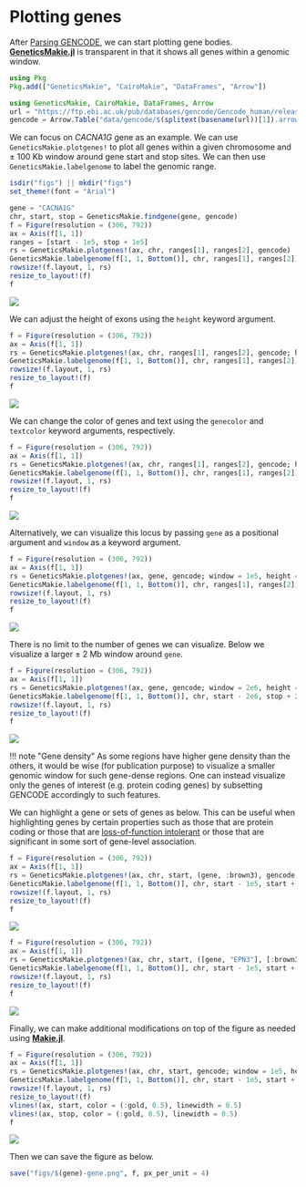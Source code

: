 # Plotting genes

After [Parsing GENCODE](@ref), we can start plotting gene bodies. 
[__GeneticsMakie.jl__](https://github.com/mmkim1210/GeneticsMakie.jl) is transparent 
in that it shows all genes within a genomic window.

```julia
using Pkg
Pkg.add(["GeneticsMakie", "CairoMakie", "DataFrames", "Arrow"])

using GeneticsMakie, CairoMakie, DataFrames, Arrow
url = "https://ftp.ebi.ac.uk/pub/databases/gencode/Gencode_human/release_39/GRCh37_mapping/gencode.v39lift37.annotation.gtf.gz"
gencode = Arrow.Table("data/gencode/$(splitext(basename(url))[1]).arrow")|> DataFrame
```

We can focus on _CACNA1G_ gene as an example. We can use `GeneticsMakie.plotgenes!` 
to plot all genes within a given chromosome and ± 100 Kb window around gene start and stop sites. 
We can then use `GeneticsMakie.labelgenome` to label the genomic range.

```julia
isdir("figs") || mkdir("figs")
set_theme!(font = "Arial")

gene = "CACNA1G"
chr, start, stop = GeneticsMakie.findgene(gene, gencode)
f = Figure(resolution = (306, 792))
ax = Axis(f[1, 1])
ranges = [start - 1e5, stop + 1e5]
rs = GeneticsMakie.plotgenes!(ax, chr, ranges[1], ranges[2], gencode)
GeneticsMakie.labelgenome(f[1, 1, Bottom()], chr, ranges[1], ranges[2])
rowsize!(f.layout, 1, rs)
resize_to_layout!(f)
f
```
![](../figs/CACNA1G-gene.png)

We can adjust the height of exons using the `height` keyword argument.
```julia
f = Figure(resolution = (306, 792))
ax = Axis(f[1, 1])
rs = GeneticsMakie.plotgenes!(ax, chr, ranges[1], ranges[2], gencode; height = 0.1)
GeneticsMakie.labelgenome(f[1, 1, Bottom()], chr, ranges[1], ranges[2])
rowsize!(f.layout, 1, rs)
resize_to_layout!(f)
f
```
![](../figs/CACNA1G-gene-height0.1.png)

We can change the color of genes and text using the `genecolor` and `textcolor` keyword arguments, respectively.
```julia
f = Figure(resolution = (306, 792))
ax = Axis(f[1, 1])
rs = GeneticsMakie.plotgenes!(ax, chr, ranges[1], ranges[2], gencode; height = 0.1, genecolor = :mediumorchid3, textcolor = :forestgreen)
GeneticsMakie.labelgenome(f[1, 1, Bottom()], chr, ranges[1], ranges[2])
rowsize!(f.layout, 1, rs)
resize_to_layout!(f)
f
```
![](../figs/CACNA1G-gene-height0.1-color.png)

Alternatively, we can visualize this locus by passing `gene` as a positional argument and 
`window` as a keyword argument.
```julia
f = Figure(resolution = (306, 792))
ax = Axis(f[1, 1])
rs = GeneticsMakie.plotgenes!(ax, gene, gencode; window = 1e5, height = 0.1, genecolor = :brown3)
GeneticsMakie.labelgenome(f[1, 1, Bottom()], chr, ranges[1], ranges[2])
rowsize!(f.layout, 1, rs)
resize_to_layout!(f)
f
```
![](../figs/CACNA1G-gene2.png)

There is no limit to the number of genes we can visualize. Below we visualize a larger 
± 2 Mb window around `gene`.
```julia
f = Figure(resolution = (306, 792))
ax = Axis(f[1, 1])
rs = GeneticsMakie.plotgenes!(ax, gene, gencode; window = 2e6, height = 0.1)
GeneticsMakie.labelgenome(f[1, 1, Bottom()], chr, start - 2e6, stop + 2e6)
rowsize!(f.layout, 1, rs)
resize_to_layout!(f)
f
```
![](../figs/CACNA1G-gene3.png)

!!! note "Gene density"
    As some regions have higher gene density than the others, it would be wise (for
    publication purpose) to visualize a smaller genomic window for such gene-dense regions.
    One can instead visualize only the genes of interest (e.g. protein coding genes) by subsetting
    GENCODE accordingly to such features.

We can highlight a gene or sets of genes as below. This can be useful when highlighting genes 
by certain properties such as those that are protein coding or those that are 
[loss-of-function intolerant](https://gnomad.broadinstitute.org/) or those that are 
significant in some sort of gene-level association. 

```julia
f = Figure(resolution = (306, 792))
ax = Axis(f[1, 1])
rs = GeneticsMakie.plotgenes!(ax, chr, start, (gene, :brown3), gencode; window = 1e5, height = 0.1)
GeneticsMakie.labelgenome(f[1, 1, Bottom()], chr, start - 1e5, start + 1e5)
rowsize!(f.layout, 1, rs)
resize_to_layout!(f)
f
```
![](../figs/CACNA1G-gene-highlight.png)

```julia
f = Figure(resolution = (306, 792))
ax = Axis(f[1, 1])
rs = GeneticsMakie.plotgenes!(ax, chr, start, ([gene, "EPN3"], [:brown3, :forestgreen]), gencode; window = 1e5, height = 0.1)
GeneticsMakie.labelgenome(f[1, 1, Bottom()], chr, start - 1e5, start + 1e5)
rowsize!(f.layout, 1, rs)
resize_to_layout!(f)
f
```
![](../figs/CACNA1G-gene-highlights.png)

Finally, we can make additional modifications on top of the figure as needed using
[__Makie.jl__](https://makie.juliaplots.org/stable/).

```julia
f = Figure(resolution = (306, 792))
ax = Axis(f[1, 1])
rs = GeneticsMakie.plotgenes!(ax, chr, start, gencode; window = 1e5, height = 0.1)
GeneticsMakie.labelgenome(f[1, 1, Bottom()], chr, start - 1e5, start + 1e5)
rowsize!(f.layout, 1, rs)
resize_to_layout!(f)
vlines!(ax, start, color = (:gold, 0.5), linewidth = 0.5)
vlines!(ax, stop, color = (:gold, 0.5), linewidth = 0.5)
f
```
![](../figs/CACNA1G-gene-line.png)

Then we can save the figure as below.
```julia
save("figs/$(gene)-gene.png", f, px_per_unit = 4)
```